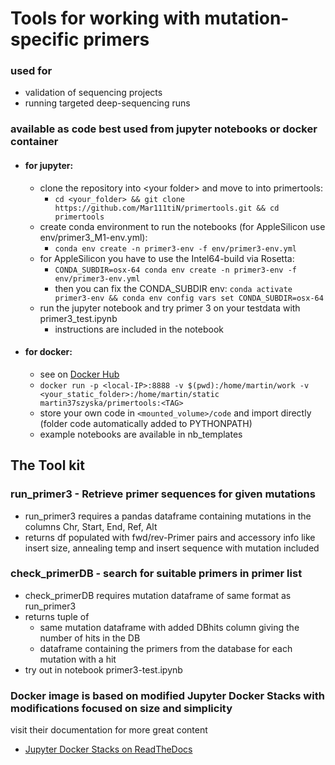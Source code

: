 # Tools for working with mutation-specific primers
### used for 
+ validation of sequencing projects
+ running targeted deep-sequencing runs

### available as code best used from jupyter notebooks or docker container
+ #### for jupyter:
   * clone the repository into \<your folder\> and move to into primertools:
      + `cd <your_folder> && git clone https://github.com/Mar111tiN/primertools.git && cd primertools`
   * create conda environment to run the notebooks (for AppleSilicon use env/primer3_M1-env.yml):
      + `conda env create -n primer3-env -f env/primer3-env.yml`
   * for AppleSilicon you have to use the Intel64-build via Rosetta:
      + `CONDA_SUBDIR=osx-64 conda env create -n primer3-env -f env/primer3-env.yml`
      + then you can fix the CONDA_SUBDIR env: `conda activate primer3-env && conda env config vars set CONDA_SUBDIR=osx-64`
   * run the jupyter notebook and try primer 3 on your testdata with primer3_test.ipynb
      + instructions are included in the notebook 

+ #### for docker:
   * see on [Docker Hub](https://hub.docker.com/repository/docker/martin37szyska/primertools)
   * `docker run -p <local-IP>:8888 -v $(pwd):/home/martin/work -v <your_static_folder>:/home/martin/static martin37szyska/primertools:<TAG>`
   * store your own code in `<mounted_volume>/code` and import directly (folder code automatically added to PYTHONPATH)
   * example notebooks are available in nb_templates

## The Tool kit
### run_primer3 - Retrieve primer sequences for given mutations
+ run_primer3 requires a pandas dataframe containing mutations in the columns Chr, Start, End, Ref, Alt
+ returns df populated with fwd/rev-Primer pairs and accessory info like insert size, annealing temp and insert sequence with mutation included

### check_primerDB - search for suitable primers in primer list
+ check_primerDB requires mutation dataframe of same format as run_primer3
+ returns tuple of 
   * same mutation dataframe with added DBhits column giving the number of hits in the DB
   * dataframe containing the primers from the database for each mutation with a hit
+ try out in notebook primer3-test.ipynb 

### Docker image is based on modified Jupyter Docker Stacks with modifications focused on size and simplicity

visit their documentation for more great content
* [Jupyter Docker Stacks on ReadTheDocs](http://jupyter-docker-stacks.readthedocs.io/en/latest/index.html)
